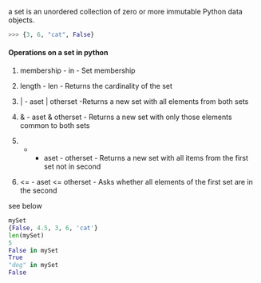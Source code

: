a set is an unordered collection of zero or more immutable Python data objects.

```python
>>> {3, 6, "cat", False}
```

#### Operations on a set in python
1. membership - in - Set membership

2. length - len - Returns the cardinality of the set

3. | - aset | otherset -Returns a new set with all elements from both sets

4. & - aset & otherset - Returns a new set with only those elements common to both sets

5. -  -  aset - otherset - Returns a new set with all items from the first set not in second

6. <=  - aset <= otherset - Asks whether all elements of the first set are in the second

see below
```python
mySet
{False, 4.5, 3, 6, 'cat'}
len(mySet)
5
False in mySet
True
"dog" in mySet
False
```